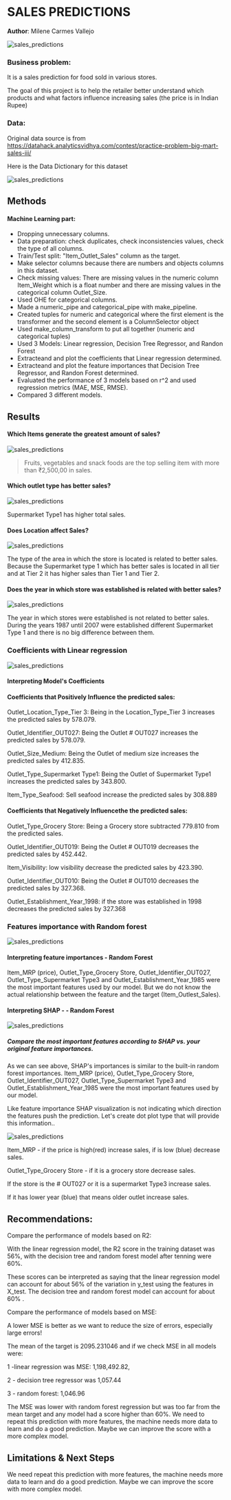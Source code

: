 
# SALES PREDICTIONS 

**Author**: Milene Carmes Vallejo 

![sales_predictions](market.jpg)

### Business problem:

It is a sales prediction for food sold in various stores.

The goal of this project is to help the retailer better understand which products and what factors influence increasing sales (the price is in Indian Rupee)


### Data:
Original data source is from https://datahack.analyticsvidhya.com/contest/practice-problem-big-mart-sales-iii/

Here is the Data Dictionary for this dataset

![sales_predictions](Picture1.png)



## Methods

#### Machine Learning part: 

- Dropping unnecessary columns.
- Data preparation: check duplicates, check inconsistencies values, check the type of all columns. 
- Train/Test split: "Item_Outlet_Sales" column as the target.
- Make selector columns because there are numbers and objects columns in this dataset.
- Check missing values: There are missing values in the numeric column Item_Weight which is a float number and there are missing values in the categorical column Outlet_Size. 
- Used OHE for categorical columns. 
- Made a numeric_pipe and categorical_pipe with make_pipeline. 
- Created tuples for numeric and categorical where the first element is the transformer and the second element is a ColumnSelector object
- Used make_column_transform to put all together (numeric and categorical tuples)
- Used 3 Models:  Linear regression, Decision Tree Regressor, and Randon Forest 
- Extracteand and plot the coefficients that Linear regression determined.
- Extracteand and plot the feature importances that Decision Tree Regressor, and Randon Forest determined. 
- Evaluated the performance of 3 models based on r^2 and used regression metrics (MAE, MSE, RMSE).
- Compared 3 different models. 


## Results


#### Which Items generate the greatest amount of sales?
![sales_predictions](item_type_week17.png)

> Fruits, vegetables and snack foods are the top selling item with more than ₹2,500,00 in sales.

#### Which outlet type has better sales?
![sales_predictions](outlet_type_week17.png)

Supermarket Type1 has higher total sales.


#### Does Location affect Sales?
![sales_predictions](location.png)

The type of the area in which the store is located is related to better sales. Because the Supermarket type 1 which has better sales is located in all tier and at Tier 2 it has higher sales than Tier 1 and Tier 2.

#### Does the year in which store was established is related with better sales?
![sales_predictions](year_week17.png)

The year in which stores were established is not related to better sales. During the years 1987 until 2007 were established different Supermarket Type 1 and there is no big difference between them.


### Coefficients with Linear regression

![sales_predictions](linreg_week17_coeff.png)

#### Interpreting Model's Coefficients

#### Coefficients that Positively Influence the predicted sales:
Outlet_Location_Type_Tier 3: Being in the Location_Type_Tier 3 increases the predicted sales by 578.079.

Outlet_Identifier_OUT027: Being the Outlet # OUT027 increases the predicted sales by 578.079.

Outlet_Size_Medium: Being the Outlet of medium size increases the predicted sales by 412.835.

Outlet_Type_Supermarket Type1: Being the Outlet of Supermarket Type1 increases the predicted sales by 343.800.

Item_Type_Seafood: Sell seafood increase the predicted sales by 308.889

#### Coefficients that Negatively Influencethe the predicted sales:

Outlet_Type_Grocery Store: Being a Grocery store subtracted 779.810 from the predicted sales.

Outlet_Identifier_OUT019: Being the Outlet # OUT019 decreases the predicted sales by 452.442.

Item_Visibility: low visibility decrease the predicted sales by 423.390.

Outlet_Identifier_OUT010: Being the Outlet # OUT010 decreases the predicted sales by 327.368.

Outlet_Establishment_Year_1998: if the store was established in 1998 decreases the predicted sales by 327.368


### Features importance with Random forest

![sales_predictions](rand_forest_important_feature_week17.png)

#### Interpreting feature importances - Random Forest

Item_MRP (price), Outlet_Type_Grocery Store, Outlet_Identifier_OUT027, Outlet_Type_Supermarket Type3 and Outlet_Establishment_Year_1985 were the most important features used by our model. But we do not know the actual relationship between the feature and the target (Item_Outlest_Sales).

#### Interpreting SHAP - - Random Forest

![sales_predictions](week_17_shap_bar.png)

##### Compare the most important features according to SHAP vs. your original feature importances.

As we can see above, SHAP's importances is similar to the built-in random forest importances. Item_MRP (price), Outlet_Type_Grocery Store, Outlet_Identifier_OUT027, Outlet_Type_Supermarket Type3 and Outlet_Establishment_Year_1985 were the most important features used by our model.

Like feature importance SHAP visualization is not indicating which direction the features push the prediction. Let's create dot plot type that will provide this information..

![sales_predictions](week17_shap_dot.png)

Item_MRP - if the price is high(red) increase sales, if is low (blue) decrease sales. 

Outlet_Type_Grocery Store - if it is a grocery store decrease sales. 

If the store is the # OUT027 or it is a supermarket Type3  increase sales. 

If it has lower year (blue) that means older outlet increase sales.


## Recommendations:

Compare the performance of models based on R2:

With the linear regression model, the R2 score in the training dataset was 56%, with the decision tree and random forest model after tenning were 60%.

These scores can be interpreted as saying that the linear regression model can account for about 56% of the variation in y_test using the features in X_test. The decision tree and random forest model can account for about 60% .

Compare the performance of models based on MSE:


A lower MSE is better as we want to reduce the size of errors, especially large errors!

The mean of the target is 2095.231046 and if we check MSE in all models were:

1 -linear regression was MSE: 1,198,492.82,

2 - decision tree regressor was 1,057.44

3 - random forest: 1,046.96

The MSE was lower with random forest regression but was too far from the mean target and any model had a score higher than 60%. We need to repeat this prediction with more features, the machine needs more data to learn and do a good prediction. Maybe we can improve the score with a more complex model.


## Limitations & Next Steps

We need repeat this prediction with more features, the machine needs more data to learn and do a good prediction. Maybe we can improve the score with more complex model. 



